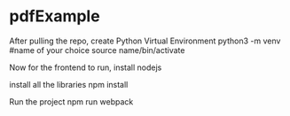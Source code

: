 # pdfExample

After pulling the repo, create Python Virtual Environment 
python3 -m venv #name of your choice
source name/bin/activate

Now for the frontend to run, install nodejs 

install all the libraries 
npm install

Run the project
npm run webpack
